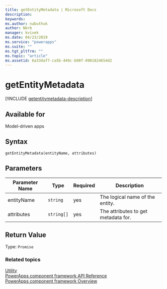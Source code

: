 ```yaml
---
title: getEntityMetadata | Microsoft Docs
description: 
keywords:
ms.author: nabuthuk
author: Nkrb
manager: kvivek
ms.date: 04/23/2019
ms.service: "powerapps"
ms.suite: ""
ms.tgt_pltfrm: ""
ms.topic: "article"
ms.assetid: 6a334af7-ca5b-449c-b90f-0901824654d2
---
```


# getEntityMetadata

[!INCLUDE [getentitymetadata-description](includes/getentitymetadata-description.md)]

## Available for 

Model-driven apps

## Syntax

`getEntityMetadata(entityName, attributes)`

## Parameters

| Parameter Name|Type|Required|Description|
| ------------- |----|--------|-----------|
|entityName|`string`|yes|The logical name of the entity.|
|attributes|`string[]`|yes|The attributes to get metadata for.

## Return Value

Type: `Promise`


### Related topics

[Utility](../utility.md)<br/>
[PowerApps component framework API Reference](../../reference/index.md)<br/>
[PowerApps component framework Overview](../../overview.md)